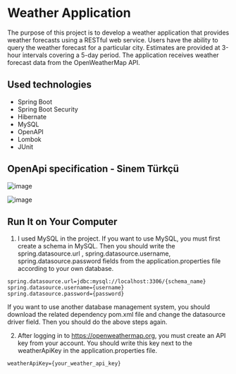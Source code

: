 # Weather Application

The purpose of this project is to develop a weather application that provides weather forecasts using a RESTful web service. Users have the ability to query the weather forecast for a particular city. Estimates are provided at 3-hour intervals covering a 5-day period. The application receives weather forecast data from the OpenWeatherMap API.

## Used technologies

* Spring Boot
* Spring Boot Security
* Hibernate
* MySQL
* OpenAPI
* Lombok
* JUnit

## OpenApi specification - Sinem Türkçü

![image](https://github.com/sinemturkcu/PatikaFinalCase/assets/42895382/7897bd57-ecda-4166-81ed-1d47af1e036e)

![image](https://github.com/sinemturkcu/PatikaFinalCase/assets/42895382/1c533c12-aab4-4b7a-aad2-80d9e82600ec)

## Run It on Your Computer

1. I used MySQL in the project. If you want to use MySQL, you must first create a schema in MySQL. Then you should write the spring.datasource.url , spring.datasource.username, spring.datasource.password fields from the application.properties file according to your own database.

```
spring.datasource.url=jdbc:mysql://localhost:3306/{schema_name}
spring.datasource.username={username}
spring.datasource.password={password}
```

If you want to use another database management system, you should download the related dependency pom.xml file and change the datasource driver field. Then you should do the above steps again.

 2. After logging in to https://openweathermap.org, you must create an API key from your account. You should write this key next to the weatherApiKey in the application.properties file.

```
weatherApiKey={your_weather_api_key}
```

